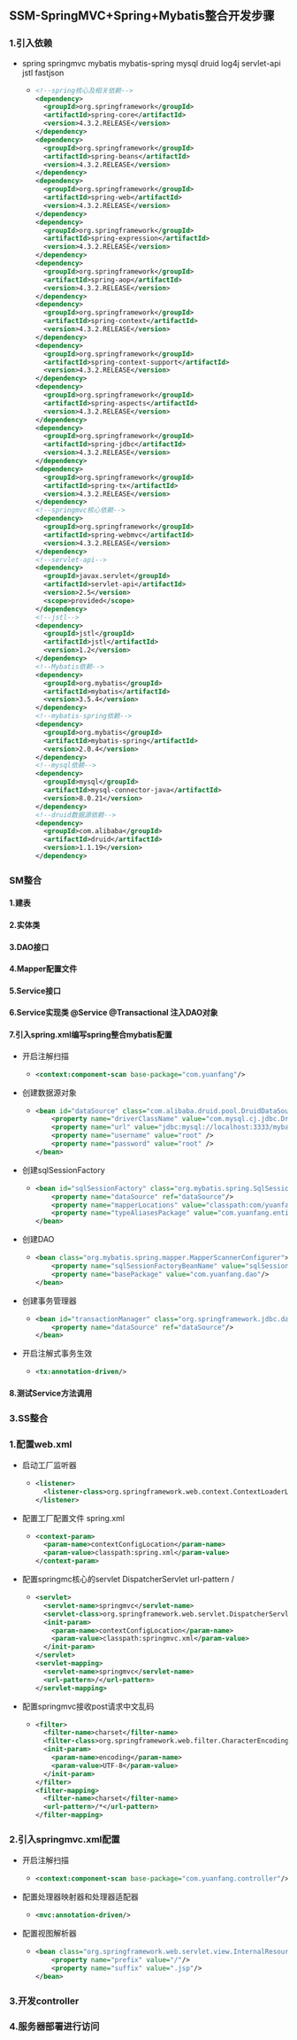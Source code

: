 ## SSM-SpringMVC+Spring+Mybatis整合开发步骤

### 1.引入依赖

* spring	 springmvc	 mybatis 	mybatis-spring 	mysql 	druid	 log4j 	servlet-api 	jstl 	fastjson

  * ```xml
    <!--spring核心及相关依赖-->
    <dependency>
      <groupId>org.springframework</groupId>
      <artifactId>spring-core</artifactId>
      <version>4.3.2.RELEASE</version>
    </dependency>
    <dependency>
      <groupId>org.springframework</groupId>
      <artifactId>spring-beans</artifactId>
      <version>4.3.2.RELEASE</version>
    </dependency>
    <dependency>
      <groupId>org.springframework</groupId>
      <artifactId>spring-web</artifactId>
      <version>4.3.2.RELEASE</version>
    </dependency>
    <dependency>
      <groupId>org.springframework</groupId>
      <artifactId>spring-expression</artifactId>
      <version>4.3.2.RELEASE</version>
    </dependency>
    <dependency>
      <groupId>org.springframework</groupId>
      <artifactId>spring-aop</artifactId>
      <version>4.3.2.RELEASE</version>
    </dependency>
    <dependency>
      <groupId>org.springframework</groupId>
      <artifactId>spring-context</artifactId>
      <version>4.3.2.RELEASE</version>
    </dependency>
    <dependency>
      <groupId>org.springframework</groupId>
      <artifactId>spring-context-support</artifactId>
      <version>4.3.2.RELEASE</version>
    </dependency>
    <dependency>
      <groupId>org.springframework</groupId>
      <artifactId>spring-aspects</artifactId>
      <version>4.3.2.RELEASE</version>
    </dependency>
    <dependency>
      <groupId>org.springframework</groupId>
      <artifactId>spring-jdbc</artifactId>
      <version>4.3.2.RELEASE</version>
    </dependency>
    <dependency>
      <groupId>org.springframework</groupId>
      <artifactId>spring-tx</artifactId>
      <version>4.3.2.RELEASE</version>
    </dependency>
    <!--springmvc核心依赖-->
    <dependency>
      <groupId>org.springframework</groupId>
      <artifactId>spring-webmvc</artifactId>
      <version>4.3.2.RELEASE</version>
    </dependency>
    <!--servlet-api-->
    <dependency>
      <groupId>javax.servlet</groupId>
      <artifactId>servlet-api</artifactId>
      <version>2.5</version>
      <scope>provided</scope>
    </dependency>
    <!--jstl-->
    <dependency>
      <groupId>jstl</groupId>
      <artifactId>jstl</artifactId>
      <version>1.2</version>
    </dependency>
    <!--Mybatis依赖-->
    <dependency>
      <groupId>org.mybatis</groupId>
      <artifactId>mybatis</artifactId>
      <version>3.5.4</version>
    </dependency>
    <!--mybatis-spring依赖-->
    <dependency>
      <groupId>org.mybatis</groupId>
      <artifactId>mybatis-spring</artifactId>
      <version>2.0.4</version>
    </dependency>
    <!--mysql依赖-->
    <dependency>
      <groupId>mysql</groupId>
      <artifactId>mysql-connector-java</artifactId>
      <version>8.0.21</version>
    </dependency>
    <!--druid数据源依赖-->
    <dependency>
      <groupId>com.alibaba</groupId>
      <artifactId>druid</artifactId>
      <version>1.1.19</version>
    </dependency>
    ```

### SM整合

#### 1.建表

#### 2.实体类

#### 3.DAO接口

#### 4.Mapper配置文件

#### 5.Service接口

#### 6.Service实现类 @Service @Transactional 注入DAO对象

#### 7.引入spring.xml编写spring整合mybatis配置

* 开启注解扫描

  * ```xml
    <context:component-scan base-package="com.yuanfang"/>
    ```

* 创建数据源对象

  * ```xml
    <bean id="dataSource" class="com.alibaba.druid.pool.DruidDataSource">
        <property name="driverClassName" value="com.mysql.cj.jdbc.Driver"/>
        <property name="url" value="jdbc:mysql://localhost:3333/mybatis?serverTimezone=Asia/Shanghai"/>
        <property name="username" value="root" />
        <property name="password" value="root" />
    </bean>
    ```

* 创建sqlSessionFactory

  * ```xml
    <bean id="sqlSessionFactory" class="org.mybatis.spring.SqlSessionFactoryBean">
        <property name="dataSource" ref="dataSource"/>
        <property name="mapperLocations" value="classpath:com/yuanfang/mapper/*.xml"/>
        <property name="typeAliasesPackage" value="com.yuanfang.entity"/>
    </bean>
    ```

* 创建DAO

  * ```xml
    <bean class="org.mybatis.spring.mapper.MapperScannerConfigurer">
        <property name="sqlSessionFactoryBeanName" value="sqlSessionFactory"/>
        <property name="basePackage" value="com.yuanfang.dao"/>
    </bean>
    ```

* 创建事务管理器

  * ```xml
    <bean id="transactionManager" class="org.springframework.jdbc.datasource.DataSourceTransactionManager">
        <property name="dataSource" ref="dataSource"/>
    </bean>
    ```

* 开启注解式事务生效

  * ```xml
    <tx:annotation-driven/>
    ```

#### 8.测试Service方法调用

### 3.SS整合

### 1.配置web.xml

* 启动工厂监听器

  * ```xml
    <listener>
      <listener-class>org.springframework.web.context.ContextLoaderListener</listener-class>
    </listener>
    ```

* 配置工厂配置文件 spring.xml

  * ```xml
    <context-param>
      <param-name>contextConfigLocation</param-name>
      <param-value>classpath:spring.xml</param-value>
    </context-param>
    ```

* 配置springmc核心的servlet  DispatcherServlet url-pattern /

  * ```xml
    <servlet>
      <servlet-name>springmvc</servlet-name>
      <servlet-class>org.springframework.web.servlet.DispatcherServlet</servlet-class>
      <init-param>
        <param-name>contextConfigLocation</param-name>
        <param-value>classpath:springmvc.xml</param-value>
      </init-param>
    </servlet>
    <servlet-mapping>
      <servlet-name>springmvc</servlet-name>
      <url-pattern>/</url-pattern>
    </servlet-mapping>
    ```

* 配置springmvc接收post请求中文乱码

  * ```xml
    <filter>
      <filter-name>charset</filter-name>
      <filter-class>org.springframework.web.filter.CharacterEncodingFilter</filter-class>
      <init-param>
        <param-name>encoding</param-name>
        <param-value>UTF-8</param-value>
      </init-param>
    </filter>
    <filter-mapping>
      <filter-name>charset</filter-name>
      <url-pattern>/*</url-pattern>
    </filter-mapping>
    ```

### 2.引入springmvc.xml配置

* 开启注解扫描

  * ```xml
    <context:component-scan base-package="com.yuanfang.controller"/>
    ```

* 配置处理器映射器和处理器适配器

  * ```xml
    <mvc:annotation-driven/>
    ```

* 配置视图解析器

  * ```xml
    <bean class="org.springframework.web.servlet.view.InternalResourceViewResolver">
        <property name="prefix" value="/"/>
        <property name="suffix" value=".jsp"/>
    </bean>
    ```

### 3.开发controller

### 4.服务器部署进行访问



